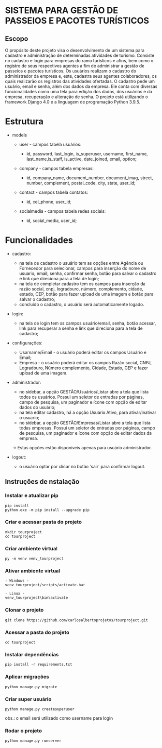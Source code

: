 # SISTEMA PARA GESTÃO DE PASSEIOS E PACOTES TURÍSTICOS

## Escopo
O propósito deste projeto visa o desenvolvimento de um sistema para cadastro e administração de determinadas atividades de turismo.
Consiste no cadastro e login para empresas do ramo turísticos e afins, bem como o registro de seus respectivos agentes a fim de administrar a gestão de passeios e pacotes turísticos. 
Os usuários realizam o cadastro do administrador da empresa e, este, cadastra seus agentes colaboradores, os quais realizarão os registros das atividades ofertadas.
O cadastro pede um usuário, email e senha, além dos dados da empresa. Ele conta com diversas funcionalidades como uma tela para edição dos dados, dos usuários e da empresa, recuperação e alteração de senha.
O projeto está utilizando o framework Django 4.0 e a linguagem de programação Python 3.9.5.

# Estrutura

* models
    - user - campos tabela usuários:
		* id, password, last_login, is_superuser, username, first_name, last_name,is_staff, is_active, date_joined, email, option;

	- company - campos tabela empresas:
		* id, company_name, document_number, document_imag, street,  number, complement, postal_code, city, state, user_id;
	
	- contact - campos tabela contatos:
		* id, cel_phone, user_id;

	- socialmedia - campos tabela redes sociais:
		* id, social_media, user_id;

# Funcionalidades

* cadastro:
	- na tela de cadastro o usuário tem as opções entre Agência ou Fornecedor para selecionar, campos para inserção do nome de usuario, email, senha, confirmar senha, botão para salvar o cadastro e link que direciona para a tela de login;
	- na tela de completar cadastro tem os campos para inserção da razão social, cnpj, logradouro, número, complemento, cidade, estado, CEP, botão para fazer upload de uma imagem e botão para salvar o cadastro;
	- concluído o cadastro, o usuário será automaticamente logado.

* login:
	- na tela de login tem os campos usuário/email, senha, botão acessar, link para recuperar a senha e link que direciona para a tela de cadastro;

* configurações:
	- Usarname/Email - o usuário poderá editar os campos Usuário e Email;
	- Empresa - o usuário poderá editar os campos Razão social, CNPJ, Logradouro, Número complemento, Cidade, Estado, CEP e fazer upload de uma imagem.

* administrador:
	- no sidebar, a opção GESTÃO/Usuários/Listar abre a tela que lista todos os usuários. Possui um seletor de entradas por páginas, campo de pesquisa, um paginador e ícone com opção de editar dados do usuário;
	- na tela editar cadastro, há a opção Usuário Ativo, para ativar/inativar o usuario;
	- no sidebar, a opção GESTÃO/Empresas/Listar abre a tela que lista todas empresas. Possui um seletor de entradas por páginas, campo de pesquisa, um paginador e ícone com opção de editar dados da empresa. 
	
	-> Estas opções estão disponíveis apenas para usuário administrador.

* logout:
	- o usuário optar por clicar no botão 'sair' para confirmar logout.

## Instruções de nstalação

### Instalar e atualizar pip

```
pip install
python.exe -m pip install --upgrade pip
```


### Criar e acessar pasta do projeto

```
mkdir tourproject
cd tourproject
```


### Criar ambiente virtual

```
py -m venv venv_tourproject
```


### Ativar ambiente virtual

```
- Windows -
venv_tourproject/scripts/activate.bat

- Linux -
venv_tourproject\bin\activate
```


### Clonar o projeto

```
git clone https://github.com/carlosalbertoprojetos/tourproject.git
```


### Acessar a pasta do projeto

```
cd tourproject

```

### Instalar dependências

```
pip install -r requirements.txt
```


### Aplicar migrações

```
python manage.py migrate
```


### Criar super usuário

```
python manage.py createsuperuser
```

obs.: o email será utilizado como username para login


### Rodar o projeto

```
python manage.py runserver
```
